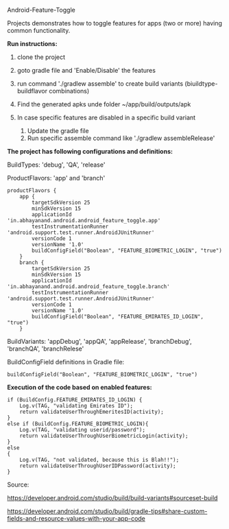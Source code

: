 Android-Feature-Toggle

Projects demonstrates how to toggle features for apps (two or more) having common functionality.

**Run instructions:**

1. clone the project
2. goto gradle file and 'Enable/Disable' the features
3. run command './gradlew assemble' to create build  variants (biuildtype-buildflavor combinations)
4. Find the generated apks unde folder ~/app/build/outputs/apk



1. In case specific features are disabled in a specific build variant
   1. Update the gradle file 
   2. Run specific assemble command like './gradlew assembleRelease'



**The project has following configurations and definitions:**

BuildTypes: 'debug', 'QA', 'release'

ProductFlavors: 'app' and 'branch'

    productFlavors {
        app {
            targetSdkVersion 25
            minSdkVersion 15
            applicationId 'in.abhayanand.android.android_feature_toggle.app'
            testInstrumentationRunner 'android.support.test.runner.AndroidJUnitRunner'
            versionCode 1
            versionName '1.0'
            buildConfigField("Boolean", "FEATURE_BIOMETRIC_LOGIN", "true")
        }
        branch {
            targetSdkVersion 25
            minSdkVersion 15
            applicationId 'in.abhayanand.android.android_feature_toggle.branch'
            testInstrumentationRunner 'android.support.test.runner.AndroidJUnitRunner'
            versionCode 1
            versionName '1.0'
            buildConfigField("Boolean", "FEATURE_EMIRATES_ID_LOGIN", "true")
        }

BuildVariants: 'appDebug', 'appQA', 'appRelease', 'branchDebug', 'branchQA', 'branchRelese'

BuildConfigField definitions in Gradle file:

    buildConfigField("Boolean", "FEATURE_BIOMETRIC_LOGIN", "true")


**Execution of the code based on enabled features:**

    if (BuildConfig.FEATURE_EMIRATES_ID_LOGIN) {
        Log.v(TAG, "validating Emirates ID");
        return validateUserThroughEmeritesID(activity);
    }
    else if (BuildConfig.FEATURE_BIOMETRIC_LOGIN){
        Log.v(TAG, "validating userid/password");
        return validateUserThroughUserBiometricLogin(activity);
    }
    else
    {
        Log.v(TAG, "not validated, because this is Blah!!");
        return validateUserThroughUserIDPassword(activity);
    }

		

Source:

 https://developer.android.com/studio/build/build-variants#sourceset-build

https://developer.android.com/studio/build/gradle-tips#share-custom-fields-and-resource-values-with-your-app-code


